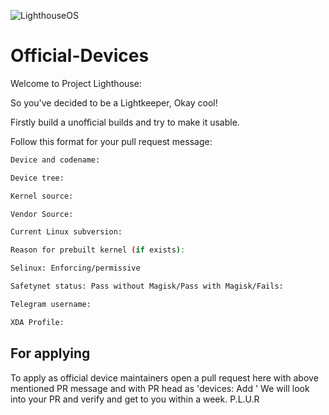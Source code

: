 ![LighthouseOS](https://raw.githubusercontent.com/lighthouse-os/Official_devices/Project_Lighthouse.png)
# Official-Devices
Welcome to Project Lighthouse: 

So you've decided to be a Lightkeeper, Okay cool!

Firstly build a unofficial builds and try to make it usable.

Follow this format for your pull request message:

```bash
Device and codename: 

Device tree:

Kernel source:

Vendor Source:

Current Linux subversion:

Reason for prebuilt kernel (if exists):

Selinux: Enforcing/permissive

Safetynet status: Pass without Magisk/Pass with Magisk/Fails:

Telegram username:

XDA Profile:
```

## For applying
To apply as official device maintainers open a pull request here with above mentioned PR message and with PR head as 'devices: Add <device-name>'
We will look into your PR and verify and get to you within a week.
P.L.U.R